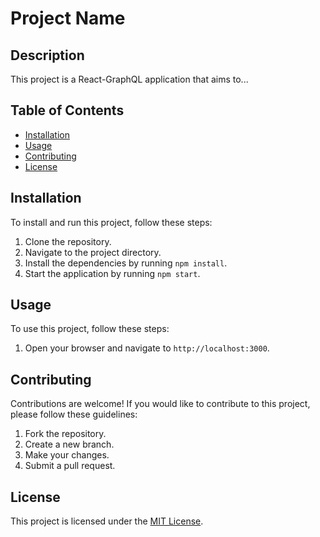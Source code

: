 # Project Name

## Description

This project is a React-GraphQL application that aims to...

## Table of Contents

- [Installation](#installation)
- [Usage](#usage)
- [Contributing](#contributing)
- [License](#license)

## Installation

To install and run this project, follow these steps:

1. Clone the repository.
2. Navigate to the project directory.
3. Install the dependencies by running `npm install`.
4. Start the application by running `npm start`.

## Usage

To use this project, follow these steps:

1. Open your browser and navigate to `http://localhost:3000`.

## Contributing

Contributions are welcome! If you would like to contribute to this project, please follow these guidelines:

1. Fork the repository.
2. Create a new branch.
3. Make your changes.
4. Submit a pull request.

## License

This project is licensed under the [MIT License](LICENSE).
